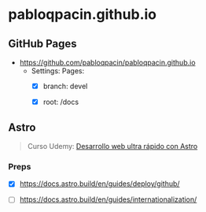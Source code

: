 # pabloqpacin.github.io



## GitHub Pages

<!-- 
- [HOW TO](https://pages.github.com/)
    - [x] nope, rather use astro ig - [Jekyll (static site generator)](https://jekyllrb.com/docs/)
    - [ ] CNAME
    - [ ] [GitHub Pages: 404, submodules, ...](https://docs.github.com/en/pages)
- use an actual webdev framework maybe?
    - [ ] htmx
    - [ ] next.js
    - [ ] re*ct
    - [x] astro
 -->


- https://github.com/pabloqpacin/pabloqpacin.github.io
  - Settings: Pages:
    - [x] branch: devel
    - [x] root: /docs


<!-- 
## devel

```bash
cd server
vagrant up && vagrant ssh

sudo -i
cd /opt/docs
python3 -m http.server
# EDIT STUFF
```

---

-->


## Astro

<!-- ```bash
npm run dev -- --host
``` -->

<!--
- [ ] https://jekyllrb.com/docs/posts/
- [ ] https://docs.github.com/en/pages/setting-up-a-github-pages-site-with-jekyll/adding-a-theme-to-your-github-pages-site-using-jekyll
- [ ] https://docs.github.com/en/pages/setting-up-a-github-pages-site-with-jekyll/about-github-pages-and-jekyll
- [ ] https://docs.github.com/en/pages/getting-started-with-github-pages/configuring-a-publishing-source-for-your-github-pages-site
- [ ] https://docs.astro.build/en/guides/deploy/github/
- [ ] https://astro.build/themes/
- [ ] https://docs.astro.build/en/basics/project-structure/
- [ ] https://astrofy-template.netlify.app/
-->

> Curso Udemy: [Desarrollo web ultra rápido con Astro](https://www.udemy.com/course/desarrollo-web-ultra-rapido-con-astro/?couponCode=SKILLS4SALEB)


### Preps

- [x] https://docs.astro.build/en/guides/deploy/github/
- [ ] https://docs.astro.build/en/guides/internationalization/



